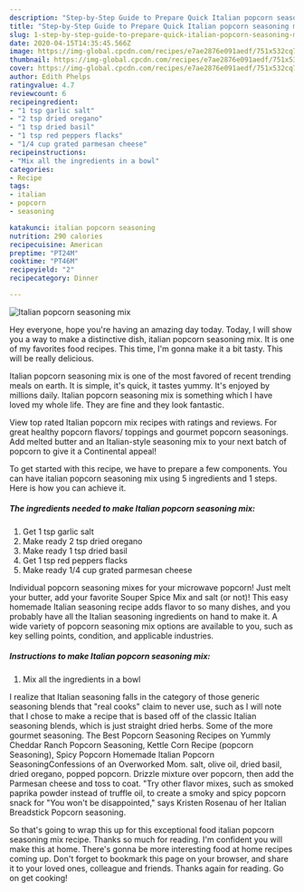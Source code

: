 ```yaml
---
description: "Step-by-Step Guide to Prepare Quick Italian popcorn seasoning mix"
title: "Step-by-Step Guide to Prepare Quick Italian popcorn seasoning mix"
slug: 1-step-by-step-guide-to-prepare-quick-italian-popcorn-seasoning-mix
date: 2020-04-15T14:35:45.566Z
image: https://img-global.cpcdn.com/recipes/e7ae2876e091aedf/751x532cq70/italian-popcorn-seasoning-mix-recipe-main-photo.jpg
thumbnail: https://img-global.cpcdn.com/recipes/e7ae2876e091aedf/751x532cq70/italian-popcorn-seasoning-mix-recipe-main-photo.jpg
cover: https://img-global.cpcdn.com/recipes/e7ae2876e091aedf/751x532cq70/italian-popcorn-seasoning-mix-recipe-main-photo.jpg
author: Edith Phelps
ratingvalue: 4.7
reviewcount: 6
recipeingredient:
- "1 tsp garlic salt"
- "2 tsp dried oregano"
- "1 tsp dried basil"
- "1 tsp red peppers flacks"
- "1/4 cup grated parmesan cheese"
recipeinstructions:
- "Mix all the ingredients in a bowl"
categories:
- Recipe
tags:
- italian
- popcorn
- seasoning

katakunci: italian popcorn seasoning 
nutrition: 290 calories
recipecuisine: American
preptime: "PT24M"
cooktime: "PT46M"
recipeyield: "2"
recipecategory: Dinner

---
```



![Italian popcorn seasoning mix](https://img-global.cpcdn.com/recipes/e7ae2876e091aedf/751x532cq70/italian-popcorn-seasoning-mix-recipe-main-photo.jpg)

Hey everyone, hope you're having an amazing day today. Today, I will show you a way to make a distinctive dish, italian popcorn seasoning mix. It is one of my favorites food recipes. This time, I'm gonna make it a bit tasty. This will be really delicious.

Italian popcorn seasoning mix is one of the most favored of recent trending meals on earth. It is simple, it's quick, it tastes yummy. It's enjoyed by millions daily. Italian popcorn seasoning mix is something which I have loved my whole life. They are fine and they look fantastic.

View top rated Italian popcorn mix recipes with ratings and reviews. For great healthy popcorn flavors/ toppings and gourmet popcorn seasonings. Add melted butter and an Italian-style seasoning mix to your next batch of popcorn to give it a Continental appeal!


To get started with this recipe, we have to prepare a few components. You can have italian popcorn seasoning mix using 5 ingredients and 1 steps. Here is how you can achieve it.

##### The ingredients needed to make Italian popcorn seasoning mix:

1. Get 1 tsp garlic salt
1. Make ready 2 tsp dried oregano
1. Make ready 1 tsp dried basil
1. Get 1 tsp red peppers flacks
1. Make ready 1/4 cup grated parmesan cheese


Individual popcorn seasoning mixes for your microwave popcorn! Just melt your butter, add your favorite Souper Spice Mix and salt (or not)! This easy homemade Italian seasoning recipe adds flavor to so many dishes, and you probably have all the Italian seasoning ingredients on hand to make it. A wide variety of popcorn seasoning mix options are available to you, such as key selling points, condition, and applicable industries. 

##### Instructions to make Italian popcorn seasoning mix:

1. Mix all the ingredients in a bowl


I realize that Italian seasoning falls in the category of those generic seasoning blends that &#34;real cooks&#34; claim to never use, such as I will note that I chose to make a recipe that is based off of the classic Italian seasoning blends, which is just straight dried herbs. Some of the more gourmet seasoning. The Best Popcorn Seasoning Recipes on Yummly Cheddar Ranch Popcorn Seasoning, Kettle Corn Recipe (popcorn Seasoning), Spicy Popcorn Homemade Italian Popcorn SeasoningConfessions of an Overworked Mom. salt, olive oil, dried basil, dried oregano, popped popcorn. Drizzle mixture over popcorn, then add the Parmesan cheese and toss to coat. &#34;Try other flavor mixes, such as smoked paprika powder instead of truffle oil, to create a smoky and spicy popcorn snack for &#34;You won&#39;t be disappointed,&#34; says Kristen Rosenau of her Italian Breadstick Popcorn seasoning. 

So that's going to wrap this up for this exceptional food italian popcorn seasoning mix recipe. Thanks so much for reading. I'm confident you will make this at home. There's gonna be more interesting food at home recipes coming up. Don't forget to bookmark this page on your browser, and share it to your loved ones, colleague and friends. Thanks again for reading. Go on get cooking!
